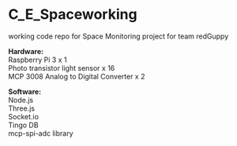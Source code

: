 # C_E_Spaceworking
working code repo for Space Monitoring project for team redGuppy

<b>Hardware:</b><br/>
Raspberry Pi 3 x 1 <br/>
Photo transistor light sensor x 16 <br/>
MCP 3008 Analog to Digital Converter x 2 <br/>

<b>Software:</b><br/>
Node.js<br/>
Three.js<br/>
Socket.io<br/>
Tingo DB<br/>
mcp-spi-adc library<br/>

